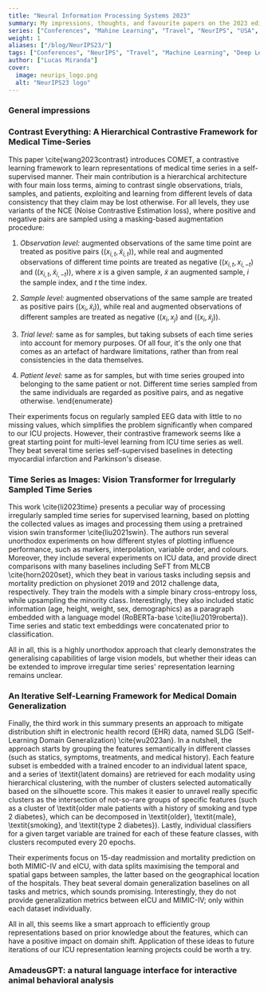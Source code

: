 ```yaml
---
title: "Neural Information Processing Systems 2023"
summary: My impressions, thoughts, and favourite papers on the 2023 edition of NeurIPS, which I attended in person in New Orleans.
series: ["Conferences", "Mahine Learning", "Travel", "NeurIPS", "USA", "New Orleans"]
weight: 1
aliases: ["/blog/NeurIPS23/"]
tags: ["Conferences", "NeurIPS", "Travel", "Machine Learning", "Deep Learning", "USA", "New Orleans"]
author: ["Lucas Miranda"]
cover:
  image: neurips_logo.png
  alt: "NeurIPS23 logo"
---
```


### General impressions

### Contrast Everything: A Hierarchical Contrastive Framework for Medical Time-Series

This paper \cite{wang2023contrast} introduces COMET, a contrastive learning framework to learn representations of medical time series in a self-supervised manner. Their main contribution is a hierarchical architecture with four main loss terms, aiming to contrast single observations, trials, samples, and patients, exploiting and learning from different levels of data consistency that they claim may be lost otherwise. For all levels, they use variants of the NCE (Noise Contrastive Estimation loss), where positive and negative pairs are sampled using a masking-based augmentation procedure:


1. *Observation level:* augmented observations of the same time point are treated as positive pairs ($(x_{i,t}, \tilde{x}_{i,t})$), while real and augmented observations of different time points are treated as negative ($(x_{i,t}, x_{i,-t})$ and ($(x_{i,t}, \tilde{x}_{i,-t})$), where $x$ is a given sample, $\tilde{x}$ an augmented sample, $i$ the sample index, and $t$ the time index.

2. *Sample level:* augmented observations of the same sample are treated as positive pairs ($(x_{i}, \tilde{x}_{i})$), while real and augmented observations of different samples are treated as negative ($(x_{i}, x_{j})$ and ($(x_{i}, \tilde{x}_{j})$).


3. *Trial level:* same as for samples, but taking subsets of each time series into account for memory purposes. Of all four, it's the only one that comes as an artefact of hardware limitations, rather than from real consistencies in the data themselves.

4. *Patient level:* same as for samples, but with time series grouped into belonging to the same patient or not. Different time series sampled from the same individuals are regarded as positive pairs, and as negative otherwise.
\end{enumerate}

Their experiments focus on regularly sampled EEG data with little to no missing values, which simplifies the problem significantly when compared to our ICU projects. However, their contrastive framework seems like a great starting point for multi-level learning from ICU time series as well. They beat several time series self-supervised baselines in detecting myocardial infarction and Parkinson's disease.

### Time Series as Images: Vision Transformer for Irregularly Sampled Time Series

This work \cite{li2023time} presents a peculiar way of processing irregularly sampled time series for supervised learning, based on plotting the collected values as images and processing them using a pretrained vision swin transformer \cite{liu2021swin}. The authors run several unorthodox experiments on how different styles of plotting influence performance, such as markers, interpolation, variable order, and colours.
Moreover, they include several experiments on ICU data, and provide direct comparisons with many baselines including SeFT from MLCB \cite{horn2020set}, which they beat in various tasks including sepsis and mortality prediction on physionet 2019 and 2012 challenge data, respectively. They train the models with a simple binary cross-entropy loss, while upsampling the minority class. Interestingly, they also included static information (age, height, weight, sex, demographics) as a paragraph embedded with a language model (RoBERTa-base \cite{liu2019roberta}). Time series and static text embeddings were concatenated prior to classification.

All in all, this is a highly unorthodox approach that clearly demonstrates the generalising capabilities of large vision models, but whether their ideas can be extended to improve irregular time series' representation learning remains unclear.

### An Iterative Self-Learning Framework for Medical Domain Generalization

Finally, the third work in this summary presents an approach to mitigate distribution shift in electronic health record (EHR) data, named SLDG (Self-Learning Domain Generalization) \cite{wu2023an}. In a nutshell, the approach starts by grouping the features semantically in different classes (such as statics, symptoms, treatments, and medical history). Each feature subset is embedded with a trained encoder to an individual latent space, and a series of \textit{latent domains} are retrieved for each modality using hierarchical clustering, with the number of clusters selected automatically based on the silhouette score. This makes it easier to unravel really specific clusters as the intersection of not-so-rare groups of specific features (such as a cluster of \textit{older male patients with a history of smoking and type 2 diabetes}, which can be decomposed in \textit{older}, \textit{male}, \textit{smoking}, and \textit{type 2 diabetes}). Lastly, individual classifiers for a given target variable are trained for each of these feature classes, with clusters recomputed every 20 epochs. 

Their experiments focus on 15-day readmission and mortality prediction on both MIMIC-IV and eICU, with data splits maximising the temporal and spatial gaps between samples, the latter based on the geographical location of the hospitals. They beat several domain generalization baselines on all tasks and metrics, which sounds promising. Interestingly, they do not provide generalization metrics between eICU and MIMIC-IV; only within each dataset individually.

All in all, this seems like a smart approach to efficiently group representations based on prior knowledge about the features, which can have a positive impact on domain shift. Application of these ideas to future iterations of our ICU representation learning projects could be worth a try.


### AmadeusGPT: a natural language interface for interactive animal behavioral analysis